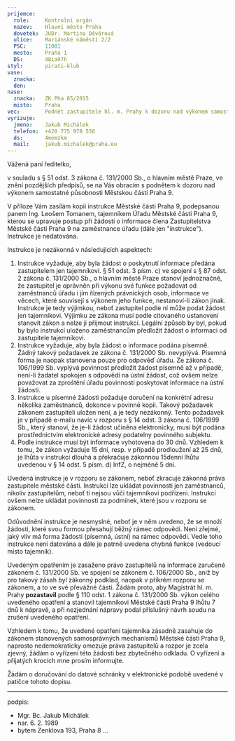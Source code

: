 ```yaml
---
prijemce: 
  role:     Kontrolní orgán
  nazev:    Hlavní město Praha
  dovetek:  JUDr. Martina Děvěrová
  ulice:    Mariánské náměstí 2/2
  PSC:      11001
  mesto:    Praha 1
  DS:       48ia97h
styl:       pirati-klub
vase:
  znacka:   
  den:
nase:
  znacka:   ZK Pha 85/2015
  misto:    Praha
vec:        Podnět zastupitele hl. m. Prahy k dozoru nad výkonem samostatné působnosti Městskou částí Praha 9
vyrizuje:   
  jmeno:    Jakub Michálek
  telefon:  +420 775 978 550
  ds:       4memzkm
  mail:     jakub.michalek@praha.eu
---
```


Vážená paní ředitelko,

v souladu s § 51 odst. 3 zákona č. 131/2000 Sb., o hlavním městě Praze, ve znění pozdějších předpisů, se na Vás obracím s podnětem k dozoru nad výkonem samostatné působnosti Městskou částí Praha 9.

V příloze Vám zasílám kopii instrukce Městské části Praha 9, podepsanou panem Ing. Leošem Tomanem, 
tajemníkem Úřadu Městské části Praha 9, kterou se upravuje postup při žádosti o informace člena Zastupitelstva Městské části Praha 9 na zaměstnance úřadu (dále jen "instrukce"). Instrukce je nedatována. 

Instrukce je nezákonná v následujících aspektech:

1. Instrukce vyžaduje, aby byla žádost o poskytnutí informace předána zastupitelem jen tajemníkovi. § 51 odst. 3 písm. c) ve spojení s § 87 odst. 2 zákona č. 131/2000 Sb., o hlavním městě Praze stanoví jednoznačně, že zastupitel je oprávněn při výkonu své funkce požadovat od zaměstnanců úřadu i jím řízených právnických osob, informace ve věcech, které souvisejí s výkonem jeho funkce, nestanoví-li zákon jinak. Instrukce je tedy výjimkou, neboť zastupitel podle ní může podat žádost jen tajemníkovi. Výjimku ze zákona musí podle citovaného ustanovení stanovit zákon a nelze ji přijmout instrukcí. Legální způsob by byl, pokud by bylo instrukcí uloženo zaměstnancům předložit žádost o informaci od zastupitele tajemníkovi. 
2. Instrukce vyžaduje, aby byla žádost o informace podána písemně. Žádný takový požadavek ze zákona č. 131/2000 Sb. nevyplývá. Písemná forma je naopak stanovena pouze pro odpověď úřadu. Ze zákona č. 106/1999 Sb. vyplývá povinnost předložit žádost písemně až v případě, není-li žadatel spokojen s odpovědí na ústní žádost, což ovšem nelze považovat za zproštění úřadu povinnosti poskytovat informace na ústní žádosti. 
3. Instrukce u písemné žádosti požaduje doručení na konkrétní adresu několika zaměstnanců, dokonce v povinné kopii. Takový požadavek zákonem zastupiteli uložen není, a je tedy nezákonný. Tento požadavek je v případě e-mailu navíc v rozporu s § 14 odst. 3 zákona č. 106/1999 Sb., který stanoví, že je-li žádost učiněna elektronicky, musí být podána prostřednictvím elektronické adresy podatelny povinného subjektu.
4. Podle instrukce musí být informace vyhotovena do 30 dnů. Vzhledem k tomu, že zákon vyžaduje 15 dní, resp. v případě prodloužení až 25 dnů, je lhůta v instrukci dlouhá a překračuje zákonnou 15denní lhůtu uvedenou v § 14 odst. 5 písm. d) InfZ, o nejméně 5 dní. 

Uvedená instrukce je v rozporu se zákonem, neboť zkracuje zákonná práva zastupitele městské části. Instrukcí lze ukládat povinnosti jen zaměstnanců, nikoliv zastupitelům, neboť ti nejsou vůči tajemníkovi podřízeni. Instrukcí ovšem nelze ukládat povinnosti za podmínek, které jsou v rozporu se zákonem.

Odůvodnění instrukce je nesmyslné, neboť je v něm uvedeno, že se množí žádosti, které svou formou přesahují běžný rámec odpovědi. Není zřejmé, jaký vliv má forma žádosti (písemná, ústní) na rámec odpovědi. Vedle toho instrukce není datována a dále je patrně uvedena chybná funkce (vedoucí místo tajemník).

Uvedeným opatřením je zasaženo právo zastupitelů na informace zaručené zákonem č. 131/2000 Sb. ve spojení se zákonem č. 106/2000 Sb., aniž by pro takový zásah byl zákonný podklad, naopak v příkrém rozporu se zákonem, a to ve své převážné části. Žádám proto, aby Magistrát hl. m. Prahy **pozastavil** podle § 110 odst. 1 zákona č. 131/2000 Sb. výkon celého uvedeného opatření a stanovil tajemníkovi Městské části Praha 9 lhůtu 7 dnů k nápravě, a při nezjednání nápravy podal příslušný návrh soudu na zrušení uvedeného opatření.

Vzhledem k tomu, že uvedené opatření tajemníka zásadně zasahuje do zákonem stanovených samosprávných mechanismů Městské části Praha 9, naprosto nedemokraticky omezuje práva zastupitelů a rozpor je zcela zjevný, žádám o vyřízení této žádosti bez zbytečného odkladu. O vyřízení a přijatých krocích mne prosím informujte.

Žádám o doručování do datové schránky v elektronické podobě uvedené v patičce tohoto dopisu.

---
podpis: 
  - Mgr. Bc. Jakub Michálek
  - nar. 6. 2. 1989
  - bytem Zenklova 193, Praha 8
...
